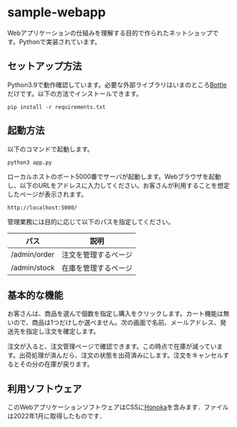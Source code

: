 # sample-webapp

Webアプリケーションの仕組みを理解する目的で作られたネットショップです。Pythonで実装されています。

## セットアップ方法

Python3.9で動作確認しています。必要な外部ライブラリはいまのところ[Bottle](https://bottlepy.org/docs/dev/) だけです。以下の方法でインストールできます。

```
pip install -r requirements.txt
```

## 起動方法

以下のコマンドで起動します。

```
python3 app.py
```

ローカルホストのポート5000番でサーバが起動します。Webブラウザを起動し、以下のURLをアドレスに入力してください。お客さんが利用することを想定したページが表示されます。

```
http://localhost:5000/
```

管理業務には目的に応じて以下のパスを指定してください。

|  パス  |  説明  |
| ---- | ---- |
|  /admin/order  | 注文を管理するページ  |
|  /admin/stock  |  在庫を管理するページ  |    

## 基本的な機能

お客さんは、商品を選んで個数を指定し購入をクリックします。カート機能は無いので、商品は1つだけしか選べません。次の画面で名前、メールアドレス、発送先を指定し注文を確定します。

注文が入ると、注文管理ページで確認できます。この時点で在庫が減っています。出荷処理が済んだら、注文の状態を出荷済みにします。注文をキャンセルするとその分の在庫が戻ります。

## 利用ソフトウェア
このWebアプリケーションソフトウェアはCSSに[Honoka](https://github.com/windyakin/Honoka)を含みます．ファイルは2022年1月に取得したものです．
